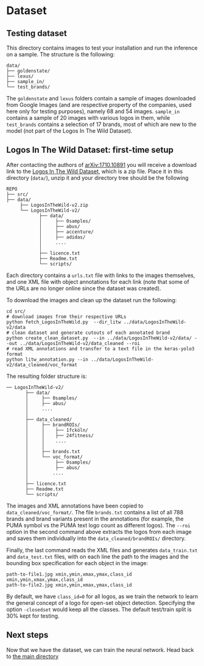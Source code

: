 # Dataset

## Testing dataset
This directory contains images to test your installation and run the inference on a sample. The structure is the following:
```
data/
├── goldenstate/
├── lexus/
├── sample_in/  
└── test_brands/
```
The `goldenstate` and `lexus` folders contain a sample of images downloaded from Google Images (and are respective property of the companies, used here only for testing purposes), namely 68 and 54 images. `sample_in` contains a sample of 20 images with various logos in them, while `test_brands` contains a selection of 17 brands, most of which are new to the model (not part of the Logos In The Wild Dataset).

## Logos In The Wild Dataset: first-time setup

After contacting the authors of [arXiv:1710.10891](https://arxiv.org/abs/1710.10891) you will receive a download link to the [Logos In The Wild Dataset](https://www.iosb.fraunhofer.de/servlet/is/78045/), which is a zip file. Place it in this directory (`data/`), unzip it and your directory tree should be the following
```
REPO
├── src/  
├── data/
     ├── LogosInTheWild-v2.zip
     └── LogosInTheWild-v2/
            ├── data/
            │     ├── 0samples/
            │     ├── abus/
            │     ├── accenture/
            │     ├── adidas/
            │     ....
            │
            ├── licence.txt
            ├── Readme.txt
            └── scripts/
```

Each directory contains a `urls.txt` file with links to the images themselves, and one XML file with object annotations for each link (note that some of the URLs are no longer online since the dataset was created).

To download the images and clean up the dataset run the following:
```
cd src/
# download images from their respective URLs
python fetch_LogosInTheWild.py  --dir_litw ../data/LogosInTheWild-v2/data
# clean dataset and generate cutouts of each annotated brand
python create_clean_dataset.py  --in ../data/LogosInTheWild-v2/data/ --out ../data/LogosInTheWild-v2/data_cleaned --roi
# read XML annotations and transfer to a text file in the keras-yolo3 format
python litw_annotation.py --in ../data/LogosInTheWild-v2/data_cleaned/voc_format
```
The resulting folder structure is:

```
── LogosInTheWild-v2/
       ├── data/
       │     ├── 0samples/
       │     ├── abus/
       │     ....
       │
       ├── data_cleaned/
       │     ├── brandROIs/
       │     │    ├── 1fcköln/
       │     │    ├── 24fitness/
       │     │    ....
       │     │
       │     ├── brands.txt
       │     └── voc_format/
       │          ├── 0samples/
       │          ├── abus/
       │         ....
       │
       ├── licence.txt
       ├── Readme.txt
       └── scripts/
```
The images and XML annotations have been copied to `data_cleaned/voc_format/`. The file `brands.txt` contains a list of all 788 brands and brand variants present in the annotations (for example, the PUMA symbol vs the PUMA text logo count as different logos). The `--roi` option in the second command above extracts the logos from each image and saves them individually into the `data_cleaned/brandROIs/` directory.

Finally, the last command reads the XML files and generates  `data_train.txt` and `data_test.txt` files, with on each line the path to the images and the bounding box specification for each object in the image:
```
path-to-file1.jpg xmin,ymin,xmax,ymax,class_id xmin,ymin,xmax,ymax,class_id
path-to-file2.jpg xmin,ymin,xmax,ymax,class_id
```
By default, we have `class_id=0` for all logos, as we train the network to learn the general concept of a logo for open-set object detection. Specifying the option `-closedset` would keep all the classes. The default test/train split is 30% kept for testing.

## Next steps

Now that we have the dataset, we can train the neural network. Head back to [the main directory](/)
